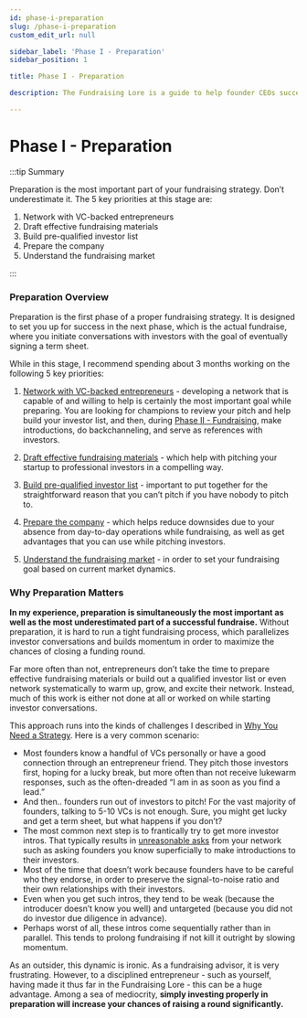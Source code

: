 ```yaml
---
id: phase-i-preparation
slug: /phase-i-preparation
custom_edit_url: null

sidebar_label: 'Phase I - Preparation'
sidebar_position: 1

title: Phase I - Preparation

description: The Fundraising Lore is a guide to help founder CEOs successfully raise early-stage VC financing from Silicon Valley investors.

---
```


# Phase I - Preparation

:::tip Summary

Preparation is the most important part of your fundraising strategy. Don’t underestimate it. The 5 key priorities at this stage are:
1. Network with VC-backed entrepreneurs
2. Draft effective fundraising materials
3. Build pre-qualified investor list
4. Prepare the company
5. Understand the fundraising market

:::

### Preparation Overview

Preparation is the first phase of a proper fundraising strategy. It is designed to set you up for success in the next phase, which is the actual fundraise, where you initiate conversations with investors with the goal of eventually signing a term sheet.

While in this stage, I recommend spending about 3 months working on the following 5 key priorities:

1. [Network with VC-backed entrepreneurs](/phase-i-preparation/network-with-vc-backed-entrepreneurs) - developing a network that is capable of and willing to help is certainly the most important goal while preparing. You are looking for champions to review your pitch and help build your investor list, and then, during [Phase II - Fundraising](/phase-ii-fundraising), make introductions, do backchanneling, and serve as references with investors.

2. [Draft effective fundraising materials](/phase-i-preparation/draft-effective-fundraising-materials) - which help with pitching your startup to professional investors in a compelling way.

3. [Build pre-qualified investor list](/phase-i-preparation/build-pre-qualified-investor-list) - important to put together for the straightforward reason that you can’t pitch if you have nobody to pitch to.

4. [Prepare the company](/phase-i-preparation/prepare-the-company) - which helps reduce downsides due to your absence from day-to-day operations while fundraising, as well as get advantages that you can use while pitching investors.

5. [Understand the fundraising market](/phase-i-preparation/understand-the-fundraising-market) - in order to set your fundraising goal based on current market dynamics.

### Why Preparation Matters

**In my experience, preparation is simultaneously the most important as well as the most underestimated part of a successful fundraise.** Without preparation, it is hard to run a tight fundraising process, which parallelizes investor conversations and builds momentum in order to maximize the chances of closing a funding round.

Far more often than not, entrepreneurs don’t take the time to prepare effective fundraising materials or build out a qualified investor list or even network systematically to warm up, grow, and excite their network. Instead, much of this work is either not done at all or worked on while starting investor conversations. 

This approach runs into the kinds of challenges I described in [Why You Need a Strategy](/deciding-to-fundraise/why-you-need-a-strategy). Here is a very common scenario:

- Most founders know a handful of VCs personally or have a good connection through an entrepreneur friend. They pitch those investors first, hoping for a lucky break, but more often than not receive lukewarm responses, such as the often-dreaded “I am in as soon as you find a lead.”
- And then.. founders run out of investors to pitch! For the vast majority of founders, talking to 5-10 VCs is not enough. Sure, you might get lucky and get a term sheet, but what happens if you don’t?
- The most common next step is to frantically try to get more investor intros. That typically results in [unreasonable asks](/deciding-to-fundraise/why-you-need-a-strategy) from your network such as asking founders you know superficially to make introductions to their investors. 
- Most of the time that doesn’t work because founders have to be careful who they endorse, in order to preserve the signal-to-noise ratio and their own relationships with their investors.
- Even when you get such intros, they tend to be weak (because the introducer doesn’t know you well) and untargeted (because you did not do investor due diligence in advance).
- Perhaps worst of all, these intros come sequentially rather than in parallel. This tends to prolong fundraising if not kill it outright by slowing momentum.

As an outsider, this dynamic is ironic. As a fundraising advisor, it is very frustrating. However, to a disciplined entrepreneur - such as yourself, having made it thus far in the Fundraising Lore - this can be a huge advantage. Among a sea of mediocrity, **simply investing properly in preparation will increase your chances of raising a round significantly.**